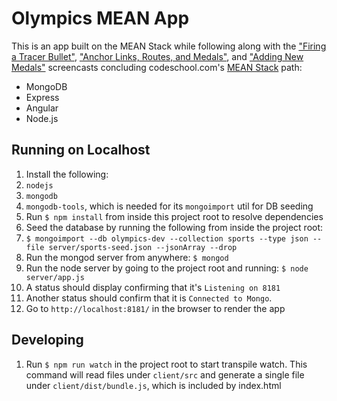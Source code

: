 # Olympics MEAN App

This is an app built on the MEAN Stack while following along with the ["Firing a Tracer Bullet"](https://www.codeschool.com/screencasts/mean-stack-firing-a-tracer-bullet), ["Anchor Links, Routes, and Medals"](https://www.codeschool.com/screencasts/mean-stack-anchor-links-routes-and-medals), and 
["Adding New Medals"](https://www.codeschool.com/screencasts/mean-stack-adding-new-medals) screencasts concluding codeschool.com's [MEAN Stack](https://www.codeschool.com/mean) path:

* MongoDB
* Express
* Angular
* Node.js

## Running on Localhost

1. Install the following:
  1. `nodejs`
  1. `mongodb`
  1. `mongodb-tools`, which is needed for its `mongoimport` util for DB seeding
1. Run `$ npm install` from inside this project root to resolve dependencies
1. Seed the database by running the following from inside the project root: 
  1. `$ mongoimport --db olympics-dev --collection sports --type json --file server/sports-seed.json --jsonArray --drop`
1. Run the mongod server from anywhere: `$ mongod`
1. Run the node server by going to the project root and running: `$ node server/app.js` 
  1. A status should display confirming that it's `Listening on 8181`
  1. Another status should confirm that it is `Connected to Mongo`.
1. Go to `http://localhost:8181/` in the browser to render the app

## Developing

1. Run `$ npm run watch` in the project root to start transpile watch. This command will read files under `client/src` and generate a single file under `client/dist/bundle.js`, which is included by index.html
